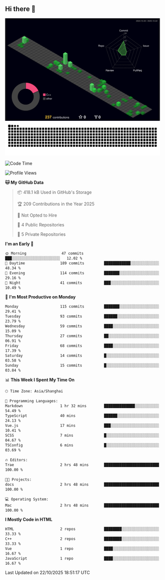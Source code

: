 ## Hi there 👋

<!--
**badb0ttle/badb0ttle** is a ✨ _special_ ✨ repository because its `README.md` (this file) appears on your GitHub profile.

Here are some ideas to get you started:

- 🔭 I’m currently working on ...
- 🌱 I’m currently learning ...
- 👯 I’m looking to collaborate on ...
- 🤔 I’m looking for help with ...
- 💬 Ask me about ...
- 📫 How to reach me: ...
- 😄 Pronouns: ...
- ⚡ Fun fact: ...
-->
![Personal 3D Metrics](./profile-3d-contrib/profile-night-green.svg)
<picture>
<img alt="github-snake"
    src="https://raw.githubusercontent.com/HaynesChennn/HaynesChennn/output/github-contribution-grid-snake.svg" />
</picture>

<!--START_SECTION:waka-->
![Code Time](http://img.shields.io/badge/Code%20Time-388%20hrs%2035%20mins-blue)

![Profile Views](http://img.shields.io/badge/Profile%20Views-17-blue)

**🐱 My GitHub Data** 

> 📦 418.1 kB Used in GitHub's Storage 
 > 
> 🏆 209 Contributions in the Year 2025
 > 
> 🚫 Not Opted to Hire
 > 
> 📜 4 Public Repositories 
 > 
> 🔑 5 Private Repositories 
 > 
**I'm an Early 🐤** 

```text
🌞 Morning                47 commits          ███░░░░░░░░░░░░░░░░░░░░░░   12.02 % 
🌆 Daytime                189 commits         ████████████░░░░░░░░░░░░░   48.34 % 
🌃 Evening                114 commits         ███████░░░░░░░░░░░░░░░░░░   29.16 % 
🌙 Night                  41 commits          ███░░░░░░░░░░░░░░░░░░░░░░   10.49 % 
```
📅 **I'm Most Productive on Monday** 

```text
Monday                   115 commits         ███████░░░░░░░░░░░░░░░░░░   29.41 % 
Tuesday                  93 commits          ██████░░░░░░░░░░░░░░░░░░░   23.79 % 
Wednesday                59 commits          ████░░░░░░░░░░░░░░░░░░░░░   15.09 % 
Thursday                 27 commits          ██░░░░░░░░░░░░░░░░░░░░░░░   06.91 % 
Friday                   68 commits          ████░░░░░░░░░░░░░░░░░░░░░   17.39 % 
Saturday                 14 commits          █░░░░░░░░░░░░░░░░░░░░░░░░   03.58 % 
Sunday                   15 commits          █░░░░░░░░░░░░░░░░░░░░░░░░   03.84 % 
```


📊 **This Week I Spent My Time On** 

```text
🕑︎ Time Zone: Asia/Shanghai

💬 Programming Languages: 
Markdown                 1 hr 32 mins        ██████████████░░░░░░░░░░░   54.49 % 
TypeScript               40 mins             ██████░░░░░░░░░░░░░░░░░░░   24.13 % 
Vue.js                   17 mins             ███░░░░░░░░░░░░░░░░░░░░░░   10.41 % 
SCSS                     7 mins              █░░░░░░░░░░░░░░░░░░░░░░░░   04.67 % 
TSConfig                 6 mins              █░░░░░░░░░░░░░░░░░░░░░░░░   03.69 % 

🔥 Editors: 
Trae                     2 hrs 48 mins       █████████████████████████   100.00 % 

🐱‍💻 Projects: 
docs                     2 hrs 48 mins       █████████████████████████   100.00 % 

💻 Operating System: 
Mac                      2 hrs 48 mins       █████████████████████████   100.00 % 
```

**I Mostly Code in HTML** 

```text
HTML                     2 repos             ████████░░░░░░░░░░░░░░░░░   33.33 % 
C++                      2 repos             ████████░░░░░░░░░░░░░░░░░   33.33 % 
Vue                      1 repo              ████░░░░░░░░░░░░░░░░░░░░░   16.67 % 
JavaScript               1 repo              ████░░░░░░░░░░░░░░░░░░░░░   16.67 % 
```




 Last Updated on 22/10/2025 18:51:17 UTC
<!--END_SECTION:waka-->

